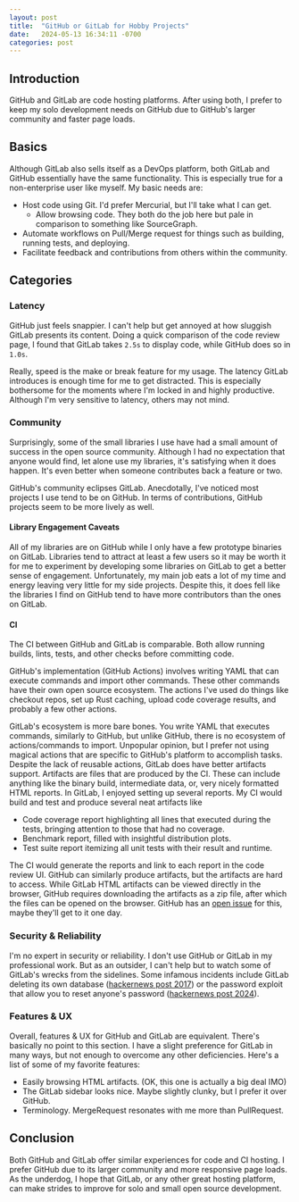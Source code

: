 ```yaml
---
layout: post
title:  "GitHub or GitLab for Hobby Projects"
date:   2024-05-13 16:34:11 -0700
categories: post
---
```


## Introduction

GitHub and GitLab are code hosting platforms. After using both, I prefer to keep
my solo development needs on GitHub due to GitHub's larger community and faster
page loads.

## Basics

Although GitLab also sells itself as a DevOps platform, both GitLab and GitHub
essentially have the same functionality. This is especially true for a
non-enterprise user like myself. My basic needs are:

- Host code using Git. I'd prefer Mercurial, but I'll take what I can get.
  - Allow browsing code. They both do the job here but pale in comparison to
    something like SourceGraph.
- Automate workflows on Pull/Merge request for things such as building, running
  tests, and deploying.
- Facilitate feedback and contributions from others within the community.

## Categories

### Latency

GitHub just feels snappier. I can't help but get annoyed at how sluggish GitLab
presents its content. Doing a quick comparison of the code review page, I found
that GitLab takes `2.5s` to display code, while GitHub does so in `1.0s`.

Really, speed is the make or break feature for my usage. The latency GitLab
introduces is enough time for me to get distracted. This is especially
bothersome for the moments where I'm locked in and highly productive. Although
I'm very sensitive to latency, others may not mind.

### Community

Surprisingly, some of the small libraries I use have had a small amount of
success in the open source community. Although I had no expectation that anyone
would find, let alone use my libraries, it's satisfying when it does
happen. It's even better when someone contributes back a feature or two.

GitHub's community eclipses GitLab. Anecdotally, I've noticed most projects I
use tend to be on GitHub. In terms of contributions, GitHub projects seem to be
more lively as well.

#### Library Engagement Caveats

All of my libraries are on GitHub while I only have a few prototype binaries on
GitLab. Libraries tend to attract at least a few users so it may be worth it for
me to experiment by developing some libraries on GitLab to get a better sense of
engagement. Unfortunately, my main job eats a lot of my time and energy leaving
very little for my side projects. Despite this, it does fell like the libraries
I find on GitHub tend to have more contributors than the ones on GitLab.

#### CI

The CI between GitHub and GitLab is comparable. Both allow running builds,
lints, tests, and other checks before committing code.

GitHub's implementation (GitHub Actions) involves writing YAML that can execute
commands and import other commands. These other commands have their own open
source ecosystem. The actions I've used do things like checkout repos, set up
Rust caching, upload code coverage results, and probably a few other actions.

GitLab's ecosystem is more bare bones. You write YAML that executes commands,
similarly to GitHub, but unlike GitHub, there is no ecosystem of
actions/commands to import. Unpopular opinion, but I prefer not using magical
actions that are specific to GitHub's platform to accomplish tasks. Despite the
lack of reusable actions, GitLab does have better artifacts support. Artifacts
are files that are produced by the CI. These can include anything like the
binary build, intermediate data, or, very nicely formatted HTML reports. In
GitLab, I enjoyed setting up several reports. My CI would build and test and
produce several neat artifacts like

- Code coverage report highlighting all lines that executed during the tests,
  bringing attention to those that had no coverage.
- Benchmark report, filled with insightful distribution plots.
- Test suite report itemizing all unit tests with their result and
  runtime.

The CI would generate the reports and link to each report in the code review
UI. GitHub can similarly produce artifacts, but the artifacts are hard to
access. While GitLab HTML artifacts can be viewed directly in the browser,
GitHub requires downloading the artifacts as a zip file, after which the files
can be opened on the browser. GitHub has an [open
issue](https://github.com/actions/upload-artifact/issues/14) for this, maybe
they'll get to it one day.

### Security & Reliability

I'm no expert in security or reliability. I don't use GitHub or GitLab in my
professional work. But as an outsider, I can't help but to watch some of
GitLab's wrecks from the sidelines. Some infamous incidents include GitLab
deleting its own database ([hackernews post
2017](https://news.ycombinator.com/item?id=13537052)) or the password exploit
that allow you to reset anyone's password ([hackernews post
2024](https://news.ycombinator.com/item?id=39159002)).

### Features & UX

Overall, features & UX for GitHub and GitLab are equivalent. There's basically
no point to this section. I have a slight preference for GitLab in many ways,
but not enough to overcome any other deficiencies. Here's a list of some of my
favorite features:

- Easily browsing HTML artifacts. (OK, this one is actually a big deal IMO)
- The GitLab sidebar looks nice. Maybe slightly clunky, but I prefer it over
  GitHub.
- Terminology. MergeRequest resonates with me more than PullRequest.

## Conclusion

Both GitHub and GitLab offer similar experiences for code and CI hosting. I
prefer GitHub due to its larger community and more responsive page loads. As the
underdog, I hope that GitLab, or any other great hosting platform, can make
strides to improve for solo and small open source development.

<script src="https://giscus.app/client.js"
        data-repo="wmedrano/wmedrano.dev"
        data-repo-id="R_kgDOHEvXbw"
        data-category="Announcements"
        data-category-id="DIC_kwDOHEvXb84Cc8xb"
        data-mapping="pathname"
        data-strict="0"
        data-reactions-enabled="1"
        data-emit-metadata="0"
        data-input-position="bottom"
        data-theme="preferred_color_scheme"
        data-lang="en"
        crossorigin="anonymous"
        async>
</script>
